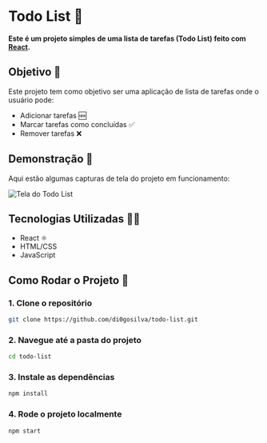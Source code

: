 # Todo List 📝

**Este é um projeto simples de uma lista de tarefas (Todo List) feito com [React](https://reactjs.org/).**

## Objetivo 🎯
Este projeto tem como objetivo ser uma aplicação de lista de tarefas onde o usuário pode:
- Adicionar tarefas 🆕
- Marcar tarefas como concluídas ✅
- Remover tarefas ❌

## Demonstração 📸
Aqui estão algumas capturas de tela do projeto em funcionamento:

![Tela do Todo List](sua-imagem-aqui.png)

## Tecnologias Utilizadas 🧑‍💻
- React ⚛️
- HTML/CSS
- JavaScript

## Como Rodar o Projeto 🚀

### 1. Clone o repositório

```bash
git clone https://github.com/di0gosilva/todo-list.git
```

### 2. Navegue até a pasta do projeto

```bash
cd todo-list
```

### 3. Instale as dependências

```bash
npm install
```

### 4. Rode o projeto localmente

```bash
npm start
```
